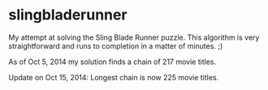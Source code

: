 slingbladerunner
================

My attempt at solving the Sling Blade Runner puzzle. This algorithm is very straightforward and runs to completion in a matter of minutes. ;)

As of Oct 5, 2014 my solution finds a chain of 217 movie titles.

Update on Oct 15, 2014: Longest chain is now 225 movie titles.
